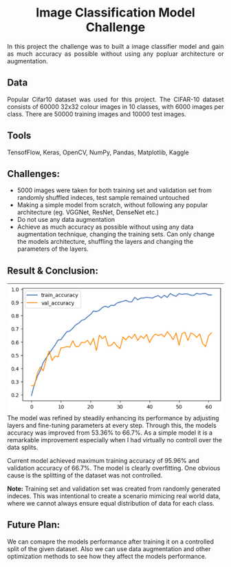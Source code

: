 <h1 align='center'>Image Classification Model Challenge</h1>
<p align='justify'>
In this project the challenge was to built a image classifier model and gain as much accuracy as possible without using any popluar architecture or augmentation.
</p>

## Data
<p align='justify'>
Popular Cifar10 dataset was used for this project. The CIFAR-10 dataset consists of 60000 32x32 colour images in 10 classes, with 6000 images per class. There are 50000 training images and 10000 test images.
</p>

## Tools
TensofFlow, Keras, OpenCV, NumPy, Pandas, Matplotlib, Kaggle

## Challenges: 
- 5000 images were taken for both training set and validation set from randomly shuffled indeces, test sample remained untouched
- Making a simple model from scratch, without following any popular architecture (eg. VGGNet, ResNet, DenseNet etc.) 
- Do not use any data augmentation
- Achieve as much accuracy as possible without using any data augmentation technique, changing the training sets. Can only change the models architecture, shuffling the layers and changing the parameters of the layers.

## Result & Conclusion:
![Accuracy](./images/training_vs_validation_accuracy.png)
The model was refined by steadily enhancing its performance by adjusting layers and fine-tuning parameters at every step. Through this, the models accuracy was improved from 53.36% to 66.7%. As a simple model it is a remarkable improvement especially when I had virtually no controll over the data splits.

Current model achieved maximum training accuracy of 95.96% and validation accuracy of 66.7%. The model is clearly overfitting. One obvious cause is the splitting of the dataset was not controlled. 

**Note:** Training set and validation set was created from randomly generated indeces. This was intentional to create a scenario mimicing real world data, where we cannot always ensure equal distribution of data for each class.

## Future Plan:
We can comapre the models performance after training it on a controlled split of the given dataset. Also we can use data augmentation and other optimization methods to see how they affect the models performance.
